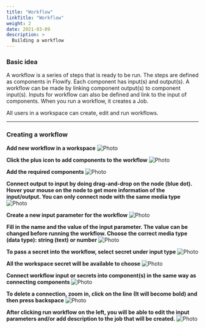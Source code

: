 ```yaml
---
title: "Workflow"
linkTitle: "Workflow"
weight: 2
date: 2021-03-09
description: >
  Building a workflow
---
```


### Basic idea
A workflow is a series of steps that is ready to be run. The steps are defined as components in Flowify. Each component has input(s) and output(s). A workflow can be made by linking component output(s) to component input(s). Inputs for workflow can also be defined and link to the input of components. When you run a workflow, it creates a Job.

All users in a workspace can create, edit and run workflows.

-------------------------
### Creating a workflow

**Add new workflow in a workspace**
![Photo](./images/add_wf.png)

**Click the plus icon to add components to the workflow**
![Photo](./images/add_comp1.png)

**Add the required components**
![Photo](./images/add_comp.png)

**Connect output to input by doing drag-and-drop on the node (blue dot). Hover your mouse on the node to get more information of the input/output. You can only connect node with the same media type**
![Photo](./images/connect.png)

**Create a new input parameter for the workflow**
![Photo](./images/new_input.png)

**Fill in the name and the value of the input parameter. The value can be changed before running the workflow. Choose the correct media type (data type): string (text) or number**
![Photo](./images/fill_input.png)

**To pass a secret into the workflow, select secret under input type**
![Photo](./images/new_secret.png)

**All the workspace secret will be available to choose**
![Photo](./images/fill_secret.png)

**Connect workflow input or secrets into component(s) in the same way as connecting components**
![Photo](./images/connect_input.png)

**To delete a connection, zoom in, click on the line (It will become bold) and then press backspace**
![Photo](./images/del_connection.png)

**After clicking run workflow on the left, you will be able to edit the input parameters and/or add description to the job that will be created.**
![Photo](./images/run_wf.png)